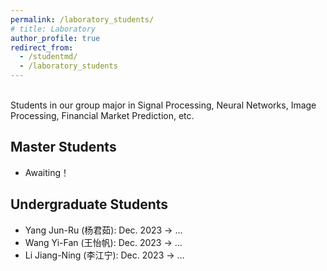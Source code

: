 ```yaml
---
permalink: /laboratory_students/
# title: Laboratory
author_profile: true
redirect_from: 
  - /studentmd/
  - /laboratory_students
---
```


<br />
Students in our group major in Signal Processing, Neural Networks, Image Processing, Financial Market Prediction, etc.


  
Master Students
--------
* Awaiting！


Undergraduate Students
--------
* Yang Jun-Ru (杨君茹): Dec. 2023 -> …
* Wang Yi-Fan (王怡帆): Dec. 2023 -> …
* Li Jiang-Ning (李江宁): Dec. 2023 -> …

